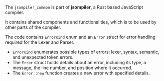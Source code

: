 The `jsompiler_common` is part of **jsompiler**, a Rust based JavaScript compiler.

It contains shared components and functionalities, which is to be used by other parts of the compiler.

The code contains `ErrorKind` enum and an `Error` struct for error handling required for the Lexer and Parser.

- `ErrorKind` enumerates possible types of errors: lexer, syntax, semantic, and unexpected token errors.
- The `Error` struct holds details about an error, including its type, a message, the line number, and position where it occurred.
- The `Error::new` function creates a new error with specified details.
